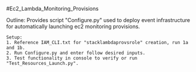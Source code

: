 #Ec2_Lambda_Monitoring_Provisions

Outline:
    Provides script "Configure.py" used to deploy event infrastructure for automatically launching ec2 monitoring provisions.
    
    
    Setup:
    1. Reference IAM_CLI.txt for "stacklambdaprovsrole" creation, run 1a and 1b.
    2. Run Configure.py and enter follow desired inputs.
    3. Test functionality in console to verify or run "Test_Resources_Launch.py".

